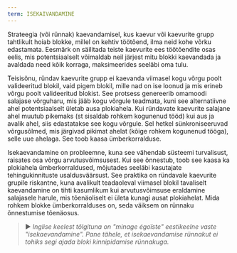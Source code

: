 ```yaml
---
term: ISEKAIVANDAMINE
---
```


Strateegia (või rünnak) kaevandamisel, kus kaevur või kaevurite grupp tahtlikult hoiab blokke, millel on kehtiv töötõend, ilma neid kohe võrku edastamata. Eesmärk on säilitada teiste kaevurite ees töötõendite osas eelis, mis potentsiaalselt võimaldab neil järjest mitu blokki kaevandada ja avaldada need kõik korraga, maksimeerides seeläbi oma tulu.

Teisisõnu, ründav kaevurite grupp ei kaevanda viimasel kogu võrgu poolt valideeritud blokil, vaid pigem blokil, mille nad on ise loonud ja mis erineb võrgu poolt valideeritud blokist. See protsess genereerib omamoodi salajase võrguharu, mis jääb kogu võrgule teadmata, kuni see alternatiivne ahel potentsiaalselt ületab ausa plokiahela. Kui ründavate kaevurite salajane ahel muutub pikemaks (st sisaldab rohkem kogunenud tööd) kui aus ja avalik ahel, siis edastatakse see kogu võrgule. Sel hetkel sünkroniseeruvad võrgusõlmed, mis järgivad pikimat ahelat (kõige rohkem kogunenud tööga), selle uue ahelaga. See toob kaasa ümberkorralduse.

Isekaevandamine on probleemne, kuna see vähendab süsteemi turvalisust, raisates osa võrgu arvutusvõimsusest. Kui see õnnestub, toob see kaasa ka plokiahela ümberkorraldused, mõjutades seeläbi kasutajate tehingukinnituste usaldusväärsust. See praktika on ründavale kaevurite grupile riskantne, kuna avalikult teadaoleval viimasel blokil tavaliselt kaevandamine on tihti kasumlikum kui arvutusvõimsuse eraldamine salajasele harule, mis tõenäoliselt ei ületa kunagi ausat plokiahelat. Mida rohkem blokke ümberkorralduses on, seda väiksem on rünnaku õnnestumise tõenäosus.

> ► *Inglise keelest tõlgituna on "minage égoïste" eestikeelne vaste "isekaevandamine". Pane tähele, et isekaevandamise rünnakut ei tohiks segi ajada bloki kinnipidamise rünnakuga.*